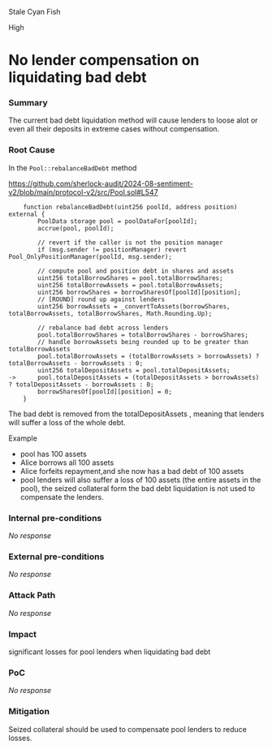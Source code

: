 Stale Cyan Fish

High

# No lender compensation on liquidating bad debt

### Summary

The current bad debt liquidation method will cause lenders to loose alot or even all their deposits in extreme cases without compensation.

### Root Cause

In the `Pool::rebalanceBadDebt` method 

https://github.com/sherlock-audit/2024-08-sentiment-v2/blob/main/protocol-v2/src/Pool.sol#L547
```solidity
    function rebalanceBadDebt(uint256 poolId, address position) external {
        PoolData storage pool = poolDataFor[poolId];
        accrue(pool, poolId);

        // revert if the caller is not the position manager
        if (msg.sender != positionManager) revert Pool_OnlyPositionManager(poolId, msg.sender);

        // compute pool and position debt in shares and assets
        uint256 totalBorrowShares = pool.totalBorrowShares;
        uint256 totalBorrowAssets = pool.totalBorrowAssets;
        uint256 borrowShares = borrowSharesOf[poolId][position];
        // [ROUND] round up against lenders
        uint256 borrowAssets = _convertToAssets(borrowShares, totalBorrowAssets, totalBorrowShares, Math.Rounding.Up);

        // rebalance bad debt across lenders
        pool.totalBorrowShares = totalBorrowShares - borrowShares;
        // handle borrowAssets being rounded up to be greater than totalBorrowAssets
        pool.totalBorrowAssets = (totalBorrowAssets > borrowAssets) ? totalBorrowAssets - borrowAssets : 0;
        uint256 totalDepositAssets = pool.totalDepositAssets;
->      pool.totalDepositAssets = (totalDepositAssets > borrowAssets) ? totalDepositAssets - borrowAssets : 0;
        borrowSharesOf[poolId][position] = 0;
    }
```

The bad debt is removed from the totalDepositAssets , meaning that lenders will suffer a loss of the whole debt.

Example
- pool has 100 assets
- Alice borrows all 100 assets
- Alice forfeits repayment,and she now has a bad debt of 100 assets
- pool lenders will also suffer a loss of 100 assets (the entire assets in the pool), the seized collateral form the bad debt liquidation is not used to compensate the lenders.


### Internal pre-conditions

_No response_

### External pre-conditions

_No response_

### Attack Path

_No response_

### Impact

significant losses for pool lenders when liquidating bad debt


### PoC

_No response_

### Mitigation

Seized collateral should be used to compensate pool lenders to reduce losses.